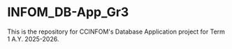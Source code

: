 # INFOM_DB-App_Gr3
This is the repository for CCINFOM's Database Application project for Term 1 A.Y. 2025-2026.
